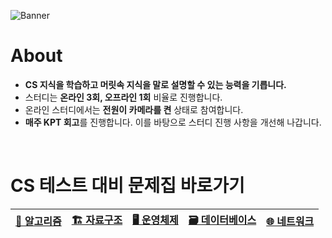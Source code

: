 
![Banner](https://github.com/user-attachments/assets/687ec279-0e48-4689-9045-1035ffa1e801)

# About
- **CS 지식을 학습하고 머릿속 지식을 말로 설명할 수 있는 능력을 기릅니다.**
- 스터디는 **온라인 3회, 오프라인 1회** 비율로 진행합니다.
- 온라인 스터디에서는 **전원이 카메라를 켠** 상태로 참여합니다.
- **매주 KPT 회고**를 진행합니다. 이를 바탕으로 스터디 진행 사항을 개선해 나갑니다.

<br>

# CS 테스트 대비 문제집 바로가기

| [🧮 알고리즘](https://github.com/boospeak-study/CS-Interview-Study/blob/main/cs-test/알고리즘.md) | [🏗️ 자료구조](https://github.com/boospeak-study/CS-Interview-Study/blob/main/cs-test/자료구조.md) | [🖥️ 운영체제](https://github.com/boospeak-study/CS-Interview-Study/blob/main/cs-test/운영체제.md) | [🗃️ 데이터베이스](https://github.com/boospeak-study/CS-Interview-Study/blob/main/cs-test/데이터베이스.md) | [🌐 네트워크](https://github.com/boospeak-study/CS-Interview-Study/blob/main/cs-test/network) |
|--------|--------|--------|------------|--------|

